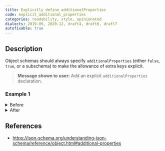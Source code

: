 ```yaml
---
title: Explicitly define additionalProperties
code: explicit_additional_properties
categories: readability, style, opinionated
dialects: 2019-09, 2020-12, draft4, draft6, draft7
autofixable: true
---
```


## Description
Object schemas should always specify `additionalProperties` (either `false`, `true`, or a subschema) to make the allowance of extra keys explicit.

> **Message shown to user:**
> Add an explicit `additionalProperties` declaration.

### Example 1
<details><summary>Before</summary>

```json
{
  "$schema": "https://json-schema.org/draft/2020-12/schema",
  "type": "object",
  "properties": {
    "id": {
      "type": "integer"
    },
    "name": {
      "type": "string"
    }
  }
}
```
</details>

<details><summary>After</summary>

```json
{
  "$schema": "https://json-schema.org/draft/2020-12/schema",
  "type": "object",
  "properties": {
    "id": {
      "type": "integer"
    },
    "name": {
      "type": "string"
    }
  },
  "additionalProperties": false
}
```
</details>

## References
* <https://json-schema.org/understanding-json-schema/reference/object.html#additional-properties>
